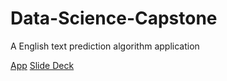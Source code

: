 # Data-Science-Capstone
A English text prediction algorithm application

[App](https://danty15880.shinyapps.io/DataScienceCapstone/)
[Slide Deck](http://rpubs.com/danskin/348215)
